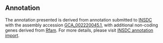 

Annotation
----------

The annotation presented is derived from annotation submitted to
[INSDC](http://www.insdc.org) with the assembly accession
[GCA\_002220045.1](http://www.ebi.ac.uk/ena/data/view/GCA_002220045.1),
with additional non-coding genes derived from
[Rfam](http://rfam.xfam.org/). For more details, please visit [INSDC
annotation
import](http://ensemblgenomes.org/info/data/insdc_annotation).
